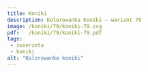 ```yaml
---
title: Koniki
description: Kolorowanka Koniki – wariant 79
image: /koniki/79/koniki-79.svg
pdf:   /koniki/79/koniki-79.pdf
tags:
 - zwierzeta
 - koniki
alt: "Kolorowanka koniki"
---
```

